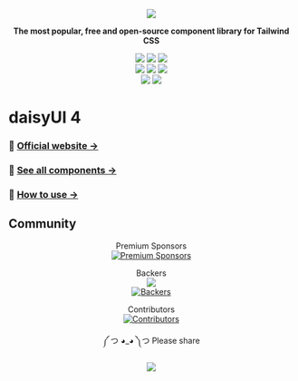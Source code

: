 <div align="center">

[![][logo-url]][docs-url]

**The most popular, free and open-source component library for Tailwind CSS**

[![][version]](https://www.npmjs.com/package/daisyui)
[![][commit]](https://github.com/saadeghi/daisyui)
[![][license]](https://github.com/saadeghi/daisyui/blob/master/LICENSE)  
[![][stars]](https://github.com/saadeghi/daisyui)
[![][installs]](https://www.npmjs.com/package/daisyui)
[![][jsdelivr]](https://cdn.jsdelivr.net/npm/daisyui/dist/full.min.css)  
[![][discord]](https://daisyui.com/discord/)
[![][opencollectivebadge]](https://opencollective.com/daisyui)

</div>

# daisyUI 4

### 🌼 [Official website →](https://daisyui.com/)

### 🌼 [See all components →](https://daisyui.com/components/)

### 🌼 [How to use →](https://daisyui.com/docs/install/)

## Community


<div align="center">

Premium Sponsors  
[![Premium Sponsors](https://opencollective.com/daisyui/sponsors.svg?width=890&height=200)](https://opencollective.com/daisyui)

Backers  
[![][backers_org]][opencollective]  
[![Backers](https://opencollective.com/daisyui/backers.svg?width=890&height=200)](https://opencollective.com/daisyui)

Contributors  
[![Contributors](https://opencollective.com/daisyui/contributors.svg?width=890&height=200)](https://github.com/saadeghi/daisyui/contributors)

</div>

<div align="center">
  
  
༼ つ ◕_◕ ༽つ  Please share  
  
[![][tweet]](https://twitter.com/intent/tweet?text=daisyUI%20%0D%0AComponents%20for%20Tailwind%20CSS%20%0D%0Ahttps://github.com/saadeghi/daisyui)

</div>

[version]: https://badgen.net/github/tag/saadeghi/daisyui?label=Version&color=1AD1A5
[commit]: https://badgen.net/github/last-commit/saadeghi/daisyui?label=Last%20commit&color=1AD1A5
[license]: https://badgen.net/github/license/saadeghi/daisyui?label=License&color=1AD1A5
[stars]: https://badgen.net/github/stars/saadeghi/daisyui?label=GitHub%20stars&color=1AD1A5
[installs]: https://badgen.net/npm/dt/daisyui?label=NPM%20installs&color=1AD1A5
[jsdelivr]: https://badgen.net/jsdelivr/hits/npm/daisyui?color=1AD1A5
[discord]: https://badgen.net/discord/members/S6TZxycVHs?label=Discord&color=1AD1A5
[opencollectivebadge]: https://badgen.net/opencollective/backers/daisyui?label=Open%20Collective&color=1AD1A5
[tweet]: https://img.shields.io/twitter/url?label=Share&url=https%3A%2F%2Fgithub.com%2Fsaadeghi%2Fdaisyui
[docs-url]: https://daisyui.com/
[logo-url]: https://raw.githubusercontent.com/saadeghi/daisyui-images/master/images/daisyui-logo/favicon-192.png
[opencollective]: https://opencollective.com/daisyui
[sponsors]: https://opencollective.com/daisyui/tiers/premium-sponsor.svg?button=false&avatarHeight=60
[backers]: https://opencollective.com/daisyui/backers.svg?button=false&width=978&avatarHeight=36
[backers_org]: https://opencollective.com/daisyui/organizations.svg?button=false&avatarHeight=36
[contribute]: https://github.com/saadeghi/daisyui/blob/master/.github/CONTRIBUTING.md
[contributors_img]: https://contrib.rocks/image?repo=saadeghi/daisyui&columns=25&anon=1&max=300
[contributors]: https://github.com/saadeghi/daisyui/graphs/contributors
